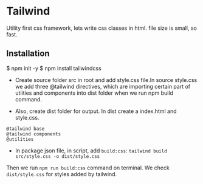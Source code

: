 # Tailwind

Utility first css framework, lets write css classes in html. file size is small, so fast.

## Installation

$ npm init -y
$ npm install tailwindcss

- Create source folder src in root and add style.css file.In source style.css we add three @tailwind directives, which are importing certain part of utiities and components into dist folder when we run npm build command.

- Also, create dist folder for output. In dist create a index.html and style.css.

```
@tailwind base
@tailwind components
@utilities
```

- In package json file, in script, add `build:css`: `tailwind build src/style.css -o dist/style.css`

Then we run `npm run build:css` command on terminal. We check `dist/style.css` for styles added by tailwind.
